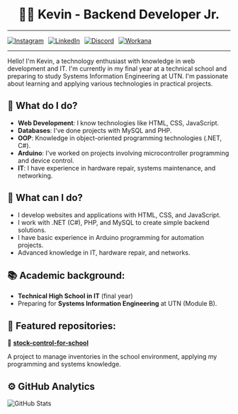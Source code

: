 <h1 align="center">👨‍💻 Kevin - Backend Developer Jr.</h1>

---

<div style="display: flex; gap: 10px;">
  <a href="https://www.instagram.com/malokevin_/">
    <img src="https://img.shields.io/badge/Instagram-@malokevin_-E4405F?logo=instagram&logoColor=white&style=flat" alt="Instagram">
  </a>
  <a href="https://www.linkedin.com/in/kevin-villanueva-040288291/">
    <img src="https://img.shields.io/badge/LinkedIn-@KevinVillanueva-0077B5?logo=linkedin&logoColor=white&style=flat" alt="LinkedIn">
  </a>
  <a href="https://discord.com/users/680188094376312863">
    <img src="https://img.shields.io/badge/Discord-!Mkevin-7289DA?logo=discord&logoColor=white&style=flat" alt="Discord">
  </a>
  <a href="https://www.workana.com/freelancer/cd87276a7b242849bd229eb8ad079586">
    <img src="https://img.shields.io/badge/Workana-KevinVillanueva-FF6A00?logo=workana&logoColor=white&style=flat" alt="Workana">
  </a>
</div>

---

Hello! I'm Kevin, a technology enthusiast with knowledge in web development and IT. I'm currently in my final year at a technical school and preparing to study Systems Information Engineering at UTN. I'm passionate about learning and applying various technologies in practical projects.

## 🚀 What do I do?

- **Web Development**: I know technologies like HTML, CSS, JavaScript.
- **Databases**: I've done projects with MySQL and PHP.
- **OOP**: Knowledge in object-oriented programming technologies (.NET, C#).
- **Arduino**: I've worked on projects involving microcontroller programming and device control.
- **IT**: I have experience in hardware repair, systems maintenance, and networking.

## 🧠 What can I do?

- I develop websites and applications with HTML, CSS, and JavaScript.
- I work with .NET (C#), PHP, and MySQL to create simple backend solutions.
- I have basic experience in Arduino programming for automation projects.
- Advanced knowledge in IT, hardware repair, and networks.

## 📚 Academic background:

- **Technical High School in IT** (final year)
- Preparing for **Systems Information Engineering** at UTN (Module B).

## 📂 Featured repositories:
📁 [**stock-control-for-school**](https://github.com/kevinn809/stock-control-for-school)

A project to manage inventories in the school environment, applying my programming and systems knowledge.

## ⚙️ GitHub Analytics
![GitHub Stats](https://github-readme-stats.vercel.app/api?username=kevinn809&show_icons=true&theme=radical)
